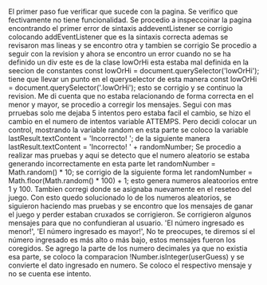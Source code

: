 El primer paso fue verificar que sucede con la pagina.
Se verifico que fectivamente no tiene funcionalidad.
Se procedio a inspeccoinar la pagina encontrando el primer error de sintaxis
addeventListener se corrigio colocando addEventListener que es la sintaxis correcta ademas se revisaron mas lineas y se encontro otra y tambien se corrigio
Se procedio a seguir con la revision y ahora se encontro un error cuando no se ha definido un div este es de la clase lowOrHi esta estaba mal definida en la seecion de constantes const lowOrHi = document.querySelector('lowOrHi'); tiene que llevar un punto en el queryselector de esta manera const lowOrHi = document.querySelector('.lowOrHi'); esto se corrigio y se continuo la revision.
Me di cuenta que no estaba relacionando de forma correcta en el menor y mayor, se procedio a corregir los mensajes.
Segui con mas prruebas solo me dejaba 5 intentos pero estaba facil el cambio, se hizo el cambio en el numero de intentos variable ATTEMPS.
Pero decidi colocar un control, mostrando la variable random en esta parte se coloco la variable lastResult.textContent = 'Incorrecto! '; de la siguiente manera lastResult.textContent = 'Incorrecto! ' + randomNumber;
Se procedio a realizar mas pruebas y aqui se detecto que el numero aleatorio se estaba generando incorrectamente en esta parte let randomNumber = Math.random() * 10; se corrigio de la siguiente forma let randomNumber = Math.floor(Math.random() * 100) + 1; esto genera numeros aleatoorios entre 1 y 100. Tambien corregi donde se asignaba nuevamente en el reseteo del juego.
Con esto quedo solucionado lo de los numeros aleatorios, se siguieron haciendo mas pruebas y se encontro que los mensajes de ganar el juego y perder estaban cruxados se corrigieron.
Se corrigieron algunos mensajes para que no confundieran al usuario. 'El número ingresado es menor!', 'El número ingresado es mayor!', No te preocupes, te diremos sí el número ingresado es más alto o más bajo, estos mensajes fueron los coregidos.
Se agrego la parte de los numero decimales ya que no existia esa parte, se coloco la comparacion !Number.isInteger(userGuess) y se convierte el dato ingresado en numero. Se coloco el respectivo mensaje y no se cuenta ese intento.